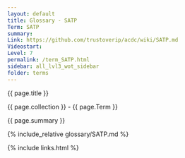 ```yaml
---
layout: default
title: Glossary - SATP
Term: SATP
summary: 
Link: https://github.com/trustoverip/acdc/wiki/SATP.md
Videostart: 
Level: 7
permalink: /term_SATP.html
sidebar: all_lvl3_wot_sidebar
folder: terms
---
```


{{ page.title }}

{{ page.collection }} - {{ page.Term }}

   {{ page.summary }}

{% include_relative glossary/SATP.md %}

 {% include links.html %} 

